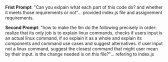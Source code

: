**Frist Prompt**: "Can you exlpain what each part of this code do? and whether it meets those requirements or not"... provided index.js file and
assignement requirements.

**Second Prompt**: "how to make the llm do the following precisely in order: realize that its only job is to explain linux commands, checks if users input is an actual linux command, if so explain it as a whole and explain its components and command use cases and suggest alternatives. if user input not a linux command, suggest the closest command that might user mean by their input. is the change needed is on this file?"... refering to index.js 
